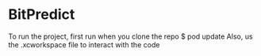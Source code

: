 # BitPredict
To run the project, first run when you clone the repo
$ pod update
Also, us the .xcworkspace file to interact with the code
